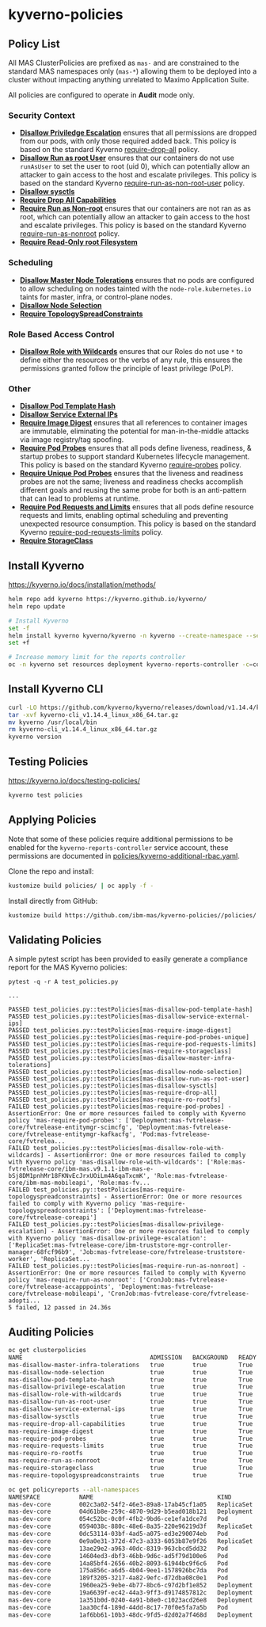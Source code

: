 kyverno-policies
===============================================================================

Policy List
-------------------------------------------------------------------------------
All MAS ClusterPolicies are prefixed as `mas-` and are constrained to the standard MAS namespaces only (`mas-*`) allowing them to be deployed into a cluster without impacting anything unrelated to Maximo Application Suite.

All policies are configured to operate in **Audit** mode only.

### Security Context
- **[Disallow Priviledge Escalation](policies/security-context/disallow-priviledge-escalation/disallow-priviledge-escalation.yaml)** ensures that all permissions are dropped from our pods, with only those required added back.  This policy is based on the standard Kyverno [require-drop-all](https://github.com/kyverno/policies/tree/main/best-practices/require-drop-all) policy.
- **[Disallow Run as root User](policies/security-context/disallow-run-as-root-user/disallow-run-as-root-user.yaml)** ensures that our containers do not use `runAsUser` to set the user to root (uid 0), which can potentially allow an attacker to gain access to the host and escalate privileges.  This policy is based on the standard Kyverno [require-run-as-non-root-user](https://github.com/kyverno/policies/tree/main/pod-security/restricted/require-run-as-non-root-user) policy.
- **[Disallow sysctls](policies/security-context/disallow-sysctls/disallow-sysctls.yaml)**
- **[Require Drop All Capabilities](policies/security-context/require-drop-all-capabilities/require-drop-all-capabilities.yaml)**
- **[Require Run as Non-root](policies/security-context/require-run-as-nonroot/require-run-as-nonroot.yaml)** ensures that our containers are not ran as as root, which can potentially allow an attacker to gain access to the host and escalate privileges.  This policy is based on the standard Kyverno [require-run-as-nonroot](https://github.com/kyverno/policies/tree/main/pod-security/restricted/require-run-as-nonroot) policy.
- **[Require Read-Only root Filesystem](policies/security-context/require-ro-rootfs/require-ro-rootfs.yaml)**

### Scheduling
- **[Disallow Master Node Tolerations](policies/scheduling/disallow-master-infra-tolerations/disallow-master-infra-tolerations.yaml)** ensures that no pods are configured to allow scheduling on nodes tainted with the `node-role.kubernetes.io` taints for  master, infra, or control-plane nodes.
- **[Disallow Node Selection](policies/scheduling/disallow-node-selection/disallow-node-selection.yaml)**
- **[Require TopologySpreadConstraints](policies/scheduling/require-topologyspreadconstraints/require-topologyspreadconstraints.yaml)**

### Role Based Access Control
- **[Disallow Role with Wildcards](policies/rbac/disallow-role-with-wildcards/disallow-role-with-wildcards.yaml)** ensures that our Roles do not use `*` to define either the resources or the verbs of any rule, this ensures the permissions granted follow the principle of least privilege (PoLP).

### Other
- **[Disallow Pod Template Hash](policies/other/disallow-pod-template-hash/disallow-pod-template-hash.yaml)**
- **[Disallow Service External IPs](policies/other/disallow-service-external-ips/disallow-service-external-ips.yaml)**
- **[Require Image Digest](policies/other/require-image-digest/require-image-digest.yaml)** ensures that all references to container images are immutable, eliminating the potential for man-in-the-middle attacks via image registry/tag spoofing.
- **[Require Pod Probes](policies/other/require-pod-probes/require-pod-probes.yaml)** ensures that all pods define liveness, readiness, & startup probes to support standard Kubernetes lifecycle management.  This policy is based on the standard Kyverno [require-probes](https://github.com/kyverno/policies/tree/main/best-practices/require-probes) policy.
- **[Require Unique Pod Probes](policies/other/require-pod-probes-unique/require-pod-probes-unique.yaml)** ensures that the liveness and readiness probes are not the same; liveness and readiness checks accomplish different goals and reusing the same probe for both is an anti-pattern that can lead to problems at runtime.
- **[Require Pod Requests and Limits](policies/other/require-pod-requests-limits/require-pod-requests-limits.yaml)** ensures that all pods define resource requests and limits, enabling optimal scheduling and preventing unexpected resource consumption.  This policy is based on the standard Kyverno [require-pod-requests-limits](https://github.com/kyverno/policies/tree/main/best-practices/require-pod-requests-limits) policy.
- **[Require StorageClass](policies/other/require-storageclass/require-storageclass.yaml)**


Install Kyverno
-------------------------------------------------------------------------------
https://kyverno.io/docs/installation/methods/

```bash
helm repo add kyverno https://kyverno.github.io/kyverno/
helm repo update

# Install Kyverno
set -f
helm install kyverno kyverno/kyverno -n kyverno --create-namespace --set --enablePolicyException=true --set --exceptionNamespace=*
set +f

# Increase memory limit for the reports controller
oc -n kyverno set resources deployment kyverno-reports-controller -c=controller --limits=memory=1024Mi
```

Install Kyverno CLI
-------------------------------------------------------------------------------

```bash
curl -LO https://github.com/kyverno/kyverno/releases/download/v1.14.4/kyverno-cli_v1.14.4_linux_x86_64.tar.gz
tar -xvf kyverno-cli_v1.14.4_linux_x86_64.tar.gz
mv kyverno /usr/local/bin
rm kyverno-cli_v1.14.4_linux_x86_64.tar.gz
kyverno version
```

Testing Policies
-------------------------------------------------------------------------------
https://kyverno.io/docs/testing-policies/

```bash
kyverno test policies
```


Applying Policies
-------------------------------------------------------------------------------
Note that some of these policies require additional permissions to be enabled for the `kyverno-reports-controller` service account, these permissions are documented in [policies/kyverno-additional-rbac.yaml](policies/kyverno-additional-rbac.yaml).

Clone the repo and install:
```bash
kustomize build policies/ | oc apply -f -
```

Install directly from GitHub:
```bash
kustomize build https://github.com/ibm-mas/kyverno-policies//policies/ | oc apply -f -
```

Validating Policies
-------------------------------------------------------------------------------
A simple pytest script has been provided to easily generate a compliance report for the MAS Kyverno policies:

```
pytest -q -r A test_policies.py

...

PASSED test_policies.py::testPolicies[mas-disallow-pod-template-hash]
PASSED test_policies.py::testPolicies[mas-disallow-service-external-ips]
PASSED test_policies.py::testPolicies[mas-require-image-digest]
PASSED test_policies.py::testPolicies[mas-require-pod-probes-unique]
PASSED test_policies.py::testPolicies[mas-require-pod-requests-limits]
PASSED test_policies.py::testPolicies[mas-require-storageclass]
PASSED test_policies.py::testPolicies[mas-disallow-master-infra-tolerations]
PASSED test_policies.py::testPolicies[mas-disallow-node-selection]
PASSED test_policies.py::testPolicies[mas-disallow-run-as-root-user]
PASSED test_policies.py::testPolicies[mas-disallow-sysctls]
PASSED test_policies.py::testPolicies[mas-require-drop-all]
PASSED test_policies.py::testPolicies[mas-require-ro-rootfs]
FAILED test_policies.py::testPolicies[mas-require-pod-probes] - AssertionError: One or more resources failed to comply with Kyverno policy 'mas-require-pod-probes': ['Deployment:mas-fvtrelease-core/fvtrelease-entitymgr-scimcfg', 'Deployment:mas-fvtrelease-core/fvtrelease-entitymgr-kafkacfg', 'Pod:mas-fvtrelease-core/fvtrelea...
FAILED test_policies.py::testPolicies[mas-disallow-role-with-wildcards] - AssertionError: One or more resources failed to comply with Kyverno policy 'mas-disallow-role-with-wildcards': ['Role:mas-fvtrelease-core/ibm-mas.v9.1.1-ibm-mas-e-bSj8DM1pnhMr18FKNvEcJrxUOiLm4A6qaTxcmK', 'Role:mas-fvtrelease-core/ibm-mas-mobileapi', 'Role:mas-fv...
FAILED test_policies.py::testPolicies[mas-require-topologyspreadconstraints] - AssertionError: One or more resources failed to comply with Kyverno policy 'mas-require-topologyspreadconstraints': ['Deployment:mas-fvtrelease-core/fvtrelease-coreapi']
FAILED test_policies.py::testPolicies[mas-disallow-privilege-escalation] - AssertionError: One or more resources failed to comply with Kyverno policy 'mas-disallow-privilege-escalation': ['ReplicaSet:mas-fvtrelease-core/ibm-truststore-mgr-controller-manager-68fcf96b9', 'Job:mas-fvtrelease-core/fvtrelease-truststore-worker', 'ReplicaSet...
FAILED test_policies.py::testPolicies[mas-require-run-as-nonroot] - AssertionError: One or more resources failed to comply with Kyverno policy 'mas-require-run-as-nonroot': ['CronJob:mas-fvtrelease-core/fvtrelease-accapppoints', 'Deployment:mas-fvtrelease-core/fvtrelease-mobileapi', 'CronJob:mas-fvtrelease-core/fvtrelease-adopti...
5 failed, 12 passed in 24.36s
```

Auditing Policies
-------------------------------------------------------------------------------
```bash
oc get clusterpolicies
NAME                                    ADMISSION   BACKGROUND   READY   AGE    MESSAGE
mas-disallow-master-infra-tolerations   true        true         True    157m   Ready
mas-disallow-node-selection             true        true         True    65m    Ready
mas-disallow-pod-template-hash          true        true         True    54m    Ready
mas-disallow-privilege-escalation       true        true         True    156m   Ready
mas-disallow-role-with-wildcards        true        true         True    156m   Ready
mas-disallow-run-as-root-user           true        true         True    156m   Ready
mas-disallow-service-external-ips       true        true         True    48m    Ready
mas-disallow-sysctls                    true        true         True    34m    Ready
mas-require-drop-all-capabilities       true        true         True    156m   Ready
mas-require-image-digest                true        true         True    156m   Ready
mas-require-pod-probes                  true        true         True    156m   Ready
mas-require-requests-limits             true        true         True    156m   Ready
mas-require-ro-rootfs                   true        true         True    11m    Ready
mas-require-run-as-nonroot              true        true         True    156m   Ready
mas-require-storageclass                true        true         True    85m    Ready
mas-require-topologyspreadconstraints   true        true         True    97m    Ready
```

```bash
oc get policyreports --all-namespaces
NAMESPACE           NAME                                   KIND         NAME                                                     PASS   FAIL   WARN   ERROR   SKIP   AGE
mas-dev-core        002c3a02-54f2-46e3-89a8-17ab45cf1a05   ReplicaSet   dev-entitymgr-idpcfg-5f5798c74b                          2      0      0      0       0      13h
mas-dev-core        04d61b8e-259c-4870-9d29-b5ead018b121   Deployment   dev-entitymgr-watsonstudiocfg                            2      0      0      0       0      13h
mas-dev-core        054c52bc-0c0f-4fb2-9bd6-ce1efa1dce7d   Pod          dev-coreapi-84679768d9-g8jnm                             2      0      0      0       0      13h
mas-dev-core        0594038c-880c-48e6-8a35-220e96219d3f   ReplicaSet   ibm-truststore-mgr-controller-manager-5f8d54d5d9         1      1      0      0       0      13h
mas-dev-core        0dc53114-03bf-4ad5-a075-ed3e290074eb   Pod          dev-usage-daily-29201000-g8q5v                           2      0      0      0       0      25m
mas-dev-core        0e9a0e31-372d-47c3-a333-6053b87e9f26   ReplicaSet   dev-workspace-coordinator-7db47b488f                     2      0      0      0       0      13h
mas-dev-core        13ae29e2-a963-40dc-8319-963cbcd5dd32   Pod          dev-workspace-coordinator-7db47b488f-gft7w               2      0      0      0       0      13h
mas-dev-core        14604ed3-dbf3-46bb-9d6c-ad5f79d100e6   Pod          dev-entitymgr-suite-65dc7564dc-hshv9                     2      0      0      0       0      13h
mas-dev-core        14a85bf4-2656-40b2-8093-61944bc9f6c6   Pod          dev-entitymgr-ws-5c56d74d7c-j8thw                        2      0      0      0       0      13h
mas-dev-core        175a856c-a6d5-4b04-9ee1-1578926bc7da   Pod          dev-entitymgr-jdbccfg-694ff6d665-575gt                   2      0      0      0       0      13h
mas-dev-core        189f3205-3217-4a82-9efc-d72dba08c0e1   Pod          dev-usage-historical-29201010-29n65                      2      0      0      0       0      15m
mas-dev-core        1960ea25-9ebe-4b77-8bc6-c97d2bf1e852   Deployment   dev-entitymgr-suite                                      2      0      0      0       0      13h
mas-dev-core        19a6639f-ec42-44a3-9ff3-d9174857812c   Deployment   dev-catalogmgr                                           2      0      0      0       0      13h
mas-dev-core        1a351b0d-0240-4a91-b8e0-c1023acd26e8   Deployment   dev-admin-dashboard                                      2      0      0      0       0      13h
mas-dev-core        1aa30cf4-189d-44dd-8c17-70f0e5fa7a5b   Pod          ibm-truststore-mgr-controller-manager-5f8d54d5d9-p2dbd   2      0      0      0       0      13h
mas-dev-core        1af6bb61-10b3-48dc-9fd5-d2d02a7f468d   Deployment   ibm-truststore-mgr-controller-manager                    1      1      0      0       0      13h
```
